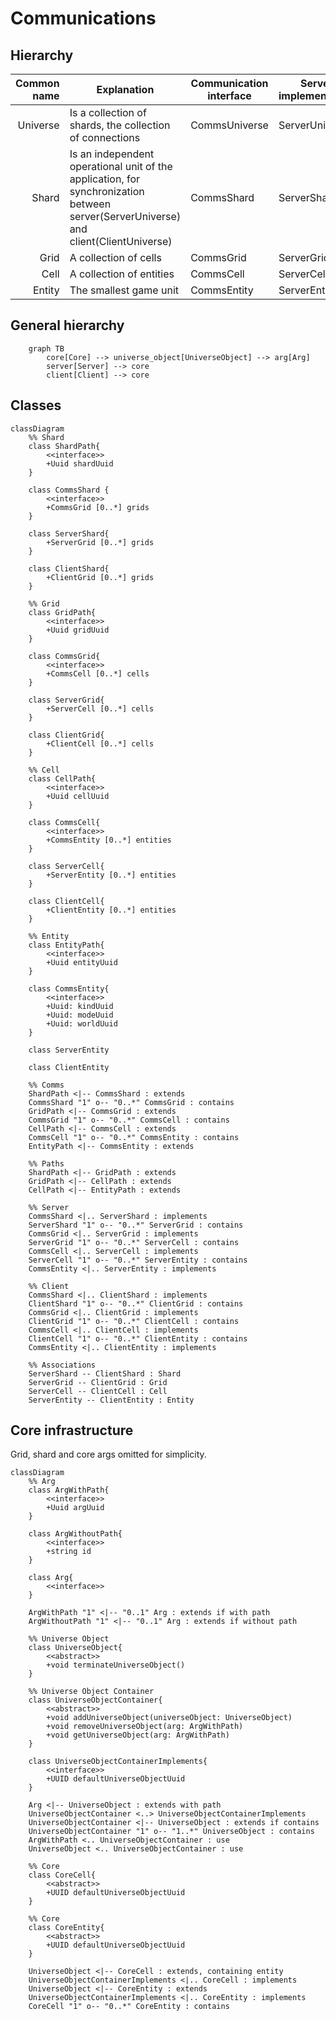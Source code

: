 # Communications

## Hierarchy

Common name | Explanation | Communication interface | Server implementation | Client implementation
--: | --- | --- | --- | ---
Universe | Is a collection of shards, the collection of connections | CommsUniverse | ServerUniverse | ClientUniverse
Shard | Is an independent operational unit of the application, for synchronization between server(ServerUniverse) and client(ClientUniverse) | CommsShard | ServerShard | ClientShard
Grid | A collection of cells | CommsGrid | ServerGrid | ClientGrid
Cell | A collection of entities | CommsCell | ServerCell | ClientCell
Entity | The smallest game unit | CommsEntity | ServerEntity | ClientEntity

## General hierarchy

```mermaid
	graph TB
		core[Core] --> universe_object[UniverseObject] --> arg[Arg]
		server[Server] --> core
		client[Client] --> core
```

## Classes

```mermaid
classDiagram
	%% Shard
	class ShardPath{
		<<interface>>
		+Uuid shardUuid
	}

	class CommsShard {
		<<interface>>
		+CommsGrid [0..*] grids
	}

	class ServerShard{
		+ServerGrid [0..*] grids
	}

	class ClientShard{
		+ClientGrid [0..*] grids
	}

	%% Grid
	class GridPath{
		<<interface>>
		+Uuid gridUuid
	}

	class CommsGrid{
		<<interface>>
		+CommsCell [0..*] cells
	}

	class ServerGrid{
		+ServerCell [0..*] cells
	}

	class ClientGrid{
		+ClientCell [0..*] cells
	}

	%% Cell
	class CellPath{
		<<interface>>
		+Uuid cellUuid
	}

	class CommsCell{
		<<interface>>
		+CommsEntity [0..*] entities
	}

	class ServerCell{
		+ServerEntity [0..*] entities
	}

	class ClientCell{
		+ClientEntity [0..*] entities
	}

	%% Entity
	class EntityPath{
		<<interface>>
		+Uuid entityUuid
	}

	class CommsEntity{
		<<interface>>
		+Uuid: kindUuid
		+Uuid: modeUuid
		+Uuid: worldUuid
	}

	class ServerEntity

	class ClientEntity

	%% Comms
	ShardPath <|-- CommsShard : extends
	CommsShard "1" o-- "0..*" CommsGrid : contains
	GridPath <|-- CommsGrid : extends
	CommsGrid "1" o-- "0..*" CommsCell : contains
	CellPath <|-- CommsCell : extends
	CommsCell "1" o-- "0..*" CommsEntity : contains
	EntityPath <|-- CommsEntity : extends

	%% Paths
	ShardPath <|-- GridPath : extends
	GridPath <|-- CellPath : extends
	CellPath <|-- EntityPath : extends

	%% Server
	CommsShard <|.. ServerShard : implements
	ServerShard "1" o-- "0..*" ServerGrid : contains
	CommsGrid <|.. ServerGrid : implements
	ServerGrid "1" o-- "0..*" ServerCell : contains
	CommsCell <|.. ServerCell : implements
	ServerCell "1" o-- "0..*" ServerEntity : contains
	CommsEntity <|.. ServerEntity : implements
	
	%% Client
	CommsShard <|.. ClientShard : implements
	ClientShard "1" o-- "0..*" ClientGrid : contains
	CommsGrid <|.. ClientGrid : implements
	ClientGrid "1" o-- "0..*" ClientCell : contains
	CommsCell <|.. ClientCell : implements
	ClientCell "1" o-- "0..*" ClientEntity : contains
	CommsEntity <|.. ClientEntity : implements

	%% Associations
	ServerShard -- ClientShard : Shard
	ServerGrid -- ClientGrid : Grid
	ServerCell -- ClientCell : Cell
	ServerEntity -- ClientEntity : Entity
```

## Core infrastructure

Grid, shard and core args omitted for simplicity.

```mermaid
classDiagram
	%% Arg
	class ArgWithPath{
		<<interface>>
		+Uuid argUuid
	}

	class ArgWithoutPath{
		<<interface>>
		+string id
	}

	class Arg{
		<<interface>>
	}

	ArgWithPath "1" <|-- "0..1" Arg : extends if with path
	ArgWithoutPath "1" <|-- "0..1" Arg : extends if without path

	%% Universe Object
	class UniverseObject{
		<<abstract>>
		+void terminateUniverseObject()
	}

	%% Universe Object Container
	class UniverseObjectContainer{
		<<abstract>>
		+void addUniverseObject(universeObject: UniverseObject)
		+void removeUniverseObject(arg: ArgWithPath)
		+void getUniverseObject(arg: ArgWithPath)
	}

	class UniverseObjectContainerImplements{
		<<interface>>
		+UUID defaultUniverseObjectUuid
	}

	Arg <|-- UniverseObject : extends with path
	UniverseObjectContainer <..> UniverseObjectContainerImplements
	UniverseObjectContainer <|-- UniverseObject : extends if contains
	UniverseObjectContainer "1" o-- "1..*" UniverseObject : contains
	ArgWithPath <.. UniverseObjectContainer : use
	UniverseObject <.. UniverseObjectContainer : use

	%% Core
	class CoreCell{
		<<abstract>>
		+UUID defaultUniverseObjectUuid
	}

	%% Core
	class CoreEntity{
		<<abstract>>
		+UUID defaultUniverseObjectUuid
	}

	UniverseObject <|-- CoreCell : extends, containing entity
	UniverseObjectContainerImplements <|.. CoreCell : implements
	UniverseObject <|-- CoreEntity : extends
	UniverseObjectContainerImplements <|.. CoreEntity : implements
	CoreCell "1" o-- "0..*" CoreEntity : contains
```
